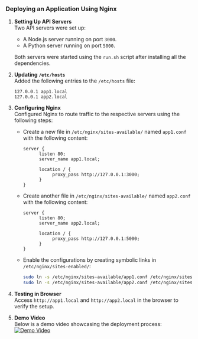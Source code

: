 ### Deploying an Application Using Nginx

1. **Setting Up API Servers**  
    Two API servers were set up:  
    - A Node.js server running on port `3000`.  
    - A Python server running on port `5000`.  

    Both servers were started using the `run.sh` script after installing all the dependencies.

2. **Updating `/etc/hosts`**  
    Added the following entries to the `/etc/hosts` file:  
    ```plaintext
    127.0.0.1 app1.local
    127.0.0.1 app2.local
    ```

3. **Configuring Nginx**  
    Configured Nginx to route traffic to the respective servers using the following steps:  

    - Create a new file in `/etc/nginx/sites-available/` named `app1.conf` with the following content:
      ```nginx
      server {
            listen 80;
            server_name app1.local;

            location / {
                 proxy_pass http://127.0.0.1:3000;
            }
      }
      ```

    - Create another file in `/etc/nginx/sites-available/` named `app2.conf` with the following content:
      ```nginx
      server {
            listen 80;
            server_name app2.local;

            location / {
                 proxy_pass http://127.0.0.1:5000;
            }
      }
      ```

    - Enable the configurations by creating symbolic links in `/etc/nginx/sites-enabled/`:
      ```bash
      sudo ln -s /etc/nginx/sites-available/app1.conf /etc/nginx/sites-enabled/
      sudo ln -s /etc/nginx/sites-available/app2.conf /etc/nginx/sites-enabled/
      ```

4. **Testing in Browser**  
    Access `http://app1.local` and `http://app2.local` in the browser to verify the setup.

5. **Demo Video**  
    Below is a demo video showcasing the deployment process:  
    [![Demo Video](https://img.youtube.com/vi/your_video_id/0.jpg)](https://www.youtube.com/watch?v=your_video_id)